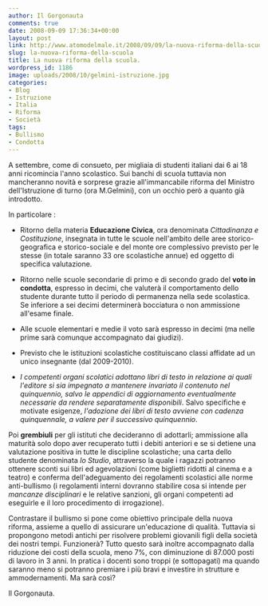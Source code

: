 ```yaml
---
author: Il Gorgonauta
comments: true
date: 2008-09-09 17:36:34+00:00
layout: post
link: http://www.atomodelmale.it/2008/09/09/la-nuova-riforma-della-scuola/
slug: la-nuova-riforma-della-scuola
title: La nuova riforma della scuola.
wordpress_id: 1186
image: uploads/2008/10/gelmini-istruzione.jpg
categories:
- Blog
- Istruzione
- Italia
- Riforma
- Società
tags:
- Bullismo
- Condotta
---
```


A settembre, come di consueto, per migliaia di studenti italiani dai 6 ai 18 anni ricomincia l'anno scolastico. Sui banchi di scuola tuttavia non mancheranno novità e sorprese grazie all'immancabile riforma del Ministro dell'Istruzione di turno (ora M.Gelmini), con un occhio però a quanto già introdotto.

In particolare :

	
  * Ritorno della materia **Educazione Civica**, ora denominata _Cittadinanza e Costituzione_, insegnata in tutte le scuole nell'ambito delle aree storico-geografica e storico-sociale e del monte ore complessivo previsto per le stesse (in totale saranno 33 ore scolastiche annue) ed oggetto di specifica valutazione.

	
  * Ritorno nelle scuole secondarie di primo e di secondo grado del **voto in condotta**, espresso in decimi, che valuterà il comportamento dello studente durante tutto il periodo di permanenza nella sede scolastica. Se inferiore a sei decimi determinerà bocciatura o non ammissione all'esame finale.

	
  * Alle scuole elementari e medie il voto sarà espresso in decimi (ma nelle prime sarà comunque accompagnato dai giudizi).

	
  * Previsto che le istituzioni scolastiche costituiscano classi affidate ad un unico insegnante (dal 2009-2010).

	
  * _I competenti organi scolatici adottano libri di testo in relazione ai quali l'editore si sia impegnato a mantenere invariato il contenuto nel quinquennio, salvo le appendici di aggiornamento eventualmente necessarie da rendere separatamente disponibili_. Salvo specifiche e motivate esigenze, _l'adozione dei libri di testo avviene con cadenza quinquennale, a valere per il successivo quinquennio_.

Poi **grembiuli** per gli istituti che decideranno di adottarli; ammissione alla maturità solo dopo aver recuperato tutti i debiti anteriori e se si detiene una valutazione positiva in tutte le discipline scolastiche; una carta dello studente denominata _Io Studio_, attraverso la quale i ragazzi potranno ottenere sconti sui libri ed agevolazioni (come biglietti ridotti al cinema e a teatro) e conferma dell'adeguamento dei regolamenti scolastici alle norme anti-bullismo (i regolamenti interni dovranno stabilire cosa si intende per _mancanze disciplinari_ e le relative sanzioni, gli organi competenti ad eseguirle e il loro procedimento di irrogazione).

Contrastare il bullismo si pone come obiettivo principale della nuova riforma, assieme a quello di assicurare un'educazione di qualità. Tuttavia si propongono metodi antichi per risolvere problemi giovanili figli della società dei nostri tempi. Funzionerà? Tutto questo sarà inoltre accompagnato dalla riduzione dei costi della scuola, meno 7%, con diminuzione di 87.000 posti di lavoro in 3 anni. In pratica i docenti sono troppi (e sottopagati) ma quando saranno meno si potranno premiare i più bravi e investire in strutture e ammodernamenti. Ma sarà così?

Il Gorgonauta.
